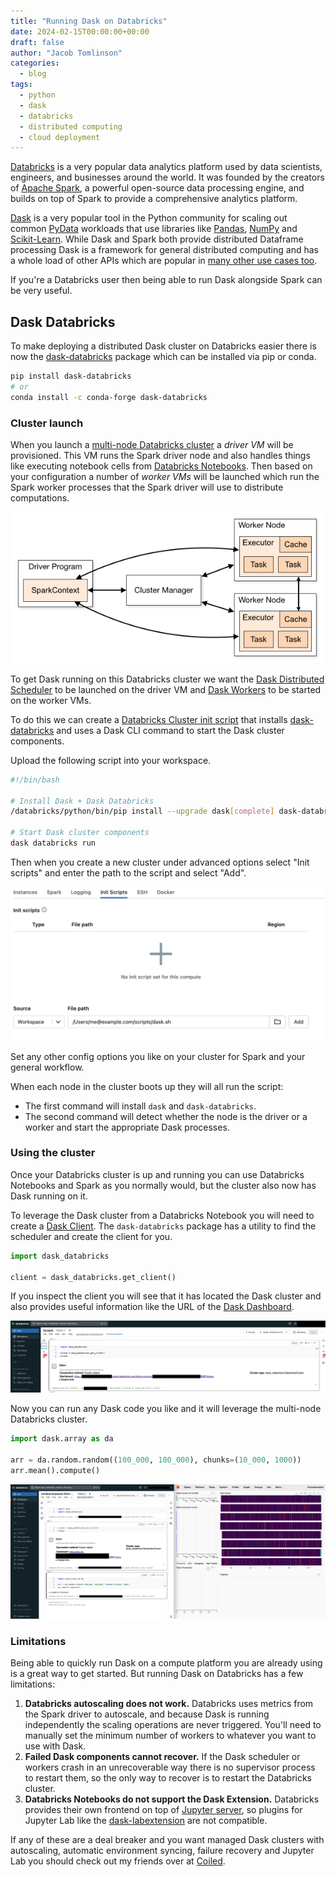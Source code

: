```yaml
---
title: "Running Dask on Databricks"
date: 2024-02-15T00:00:00+00:00
draft: false
author: "Jacob Tomlinson"
categories:
  - blog
tags:
  - python
  - dask
  - databricks
  - distributed computing
  - cloud deployment
---
```


[Databricks](https://www.databricks.com/) is a very popular data analytics platform used by data scientists, engineers, and businesses around the world. It was founded by the creators of [Apache Spark](https://spark.apache.org/), a powerful open-source data processing engine, and builds on top of Spark to provide a comprehensive analytics platform.

[Dask](https://dask.org/) is a very popular tool in the Python community for scaling out common [PyData](https://pydata.org/) workloads that use libraries like [Pandas](https://pandas.pydata.org/), [NumPy](https://numpy.org/) and [Scikit-Learn](https://scikit-learn.org/stable/). While Dask and Spark both provide distributed Dataframe processing Dask is a framework for general distributed computing and has a whole load of other APIs which are popular in [many other use cases too](https://docs.dask.org/en/stable/why.html).

If you're a Databricks user then being able to run Dask alongside Spark can be very useful.

## Dask Databricks

To make deploying a distributed Dask cluster on Databricks easier there is now the [dask-databricks](https://github.com/dask-contrib/dask-databricks) package which can be installed via pip or conda.

```bash
pip install dask-databricks
# or
conda install -c conda-forge dask-databricks
```

### Cluster launch

When you launch a [multi-node Databricks cluster](https://docs.databricks.com/en/compute/cluster-config-best-practices.html#cluster-mode) a _driver VM_ will be provisioned. This VM runs the Spark driver node and also handles things like executing notebook cells from [Databricks Notebooks](https://docs.databricks.com/en/notebooks/index.html). Then based on your configuration a number of _worker VMs_ will be launched which run the Spark worker processes that the Spark driver will use to distribute computations.

![](./spark-cluster-overview.png "Spark Cluster Components. Source: https://spark.apache.org")

To get Dask running on this Databricks cluster we want the [Dask Distributed Scheduler](https://distributed.dask.org/en/stable/scheduling-state.html) to be launched on the driver VM and [Dask Workers](https://distributed.dask.org/en/stable/worker.html) to be started on the worker VMs.

To do this we can create a [Databricks Cluster init script](https://docs.databricks.com/en/init-scripts/index.html) that installs [dask-databricks](https://github.com/dask-contrib/dask-databricks) and uses a Dask CLI command to start the Dask cluster components.

Upload the following script into your workspace.

```bash
#!/bin/bash

# Install Dask + Dask Databricks
/databricks/python/bin/pip install --upgrade dask[complete] dask-databricks

# Start Dask cluster components
dask databricks run
```

Then when you create a new cluster under advanced options select "Init scripts" and enter the path to the script and select "Add".

![Screenshot of the init script configuration form](./init-script.png)

Set any other config options you like on your cluster for Spark and your general workflow.

When each node in the cluster boots up they will all run the script: 
- The first command will install `dask` and `dask-databricks`. 
- The second command will detect whether the node is the driver or a worker and start the appropriate Dask processes.

### Using the cluster

Once your Databricks cluster is up and running you can use Databricks Notebooks and Spark as you normally would, but the cluster also now has Dask running on it.

To leverage the Dask cluster from a Databricks Notebook you will need to create a [Dask Client](https://distributed.dask.org/en/latest/client.html). The `dask-databricks` package has a utility to find the scheduler and create the client for you.

```python
import dask_databricks

client = dask_databricks.get_client()
```

If you inspect the client you will see that it has located the Dask cluster and also provides useful information like the URL of the [Dask Dashboard](https://docs.dask.org/en/latest/dashboard.html).

![Screenshot of a Databricks Notebook creating a Dask client](./client.png)

Now you can run any Dask code you like and it will leverage the multi-node Databricks cluster.

```python
import dask.array as da

arr = da.random.random((100_000, 100_000), chunks=(10_000, 1000))
arr.mean().compute()
```

![Screenshot of a Databricks notebook running the above code example with the Dask dashboard open next to it showing the resulting distributed computation](./array-example.png)

### Limitations

Being able to quickly run Dask on a compute platform you are already using is a great way to get started. But running Dask on Databricks has a few limitations:

1. **Databricks autoscaling does not work.** Databricks uses metrics from the Spark driver to autoscale, and because Dask is running independently the scaling operations are never triggered. You'll need to manually set the minimum number of workers to whatever you want to use with Dask.
2. **Failed Dask components cannot recover.** If the Dask scheduler or workers crash in an unrecoverable way there is no supervisor process to restart them, so the only way to recover is to restart the Databricks cluster.
3. **Databricks Notebooks do not support the Dask Extension.** Databricks provides their own frontend on top of [Jupyter server](https://jupyter.org/), so plugins for Jupyter Lab like the [dask-labextension](https://github.com/dask/dask-labextension) are not compatible.

If any of these are a deal breaker and you want managed Dask clusters with autoscaling, automatic environment syncing, failure recovery and Jupyter Lab you should check out my friends over at [Coiled](https://www.coiled.io/).
